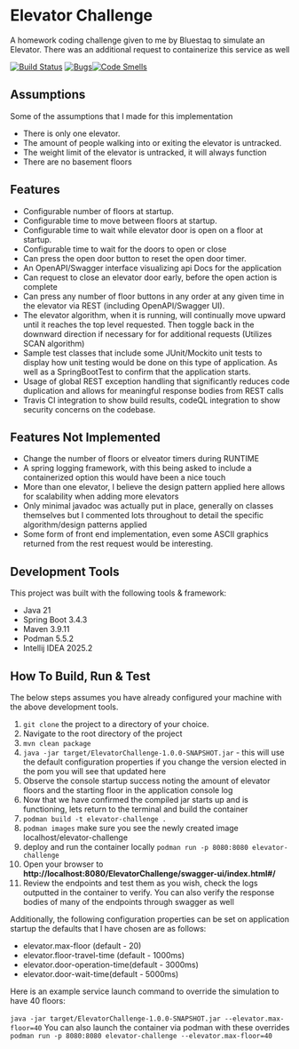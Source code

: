 # Elevator Challenge
A homework coding challenge given to me by Bluestaq to simulate an Elevator. There was an additional request to containerize this service as well

[![Build Status](https://app.travis-ci.com/Cdmccandl/ElevatorChallenge.svg?token=QA1pjUWHEzzRjMXv5zS3&branch=main)](https://app.travis-ci.com/Cdmccandl/ElevatorChallenge) [![Bugs](https://sonarcloud.io/api/project_badges/measure?project=Cdmccandl_ElevatorChallenge&metric=bugs)](https://sonarcloud.io/summary/new_code?id=Cdmccandl_ElevatorChallenge)[![Code Smells](https://sonarcloud.io/api/project_badges/measure?project=Cdmccandl_ElevatorChallenge&metric=code_smells)](https://sonarcloud.io/summary/new_code?id=Cdmccandl_ElevatorChallenge)


## Assumptions
Some of the assumptions that I made for this implementation
- There is only one elevator.
- The amount of people walking into or exiting the elevator is untracked.
- The weight limit of the elevator is untracked, it will always function
- There are no basement floors

## Features
- Configurable number of floors at startup.
- Configurable time to move between floors at startup.
- Configurable time to wait while elevator door is open on a floor at startup.
- Configurable time to wait for the doors to open or close
- Can press the open door button to reset the open door timer.
- An OpenAPI/Swagger interface visualizing api Docs for the application
- Can request to close an elevator door early, before the open action is complete
- Can press any number of floor buttons in any order at any given time in the elevator via REST (including OpenAPI/Swagger UI).
- The elevator algorithm, when it is running, will continually move upward until it reaches the top level requested. Then toggle back in the downward direction if necessary for
 for additional requests (Utilizes SCAN algorithm)
- Sample test classes that include some JUnit/Mockito unit tests to display how unit testing would be done on this type of application. As well as a SpringBootTest
  to confirm that the application starts.
- Usage of global REST exception handling that significantly reduces code duplication and allows for meaningful response bodies from REST calls
- Travis CI integration to show build results, codeQL integration to show security concerns on the codebase.

## Features Not Implemented
- Change the number of floors or elveator timers during RUNTIME
- A spring logging framework, with this being asked to include a containerized option this would have been a nice touch
- More than one elevator, I believe the design pattern applied here allows for scalability when adding more elevators
- Only minimal javadoc was actually put in place, generally on classes themselves but I commented lots throughout to detail the specific algorithm/design patterns applied
- Some form of front end implementation, even some ASCII graphics returned from the rest request would be interesting.

## Development Tools
This project was built with the following tools & framework:
- Java 21
- Spring Boot 3.4.3
- Maven 3.9.11
- Podman 5.5.2
- Intellij IDEA 2025.2

## How To Build, Run & Test
The below steps assumes you have already configured your machine with the above development tools. 

1. ```git clone``` the project to a directory of your choice.
2. Navigate to the root directory of the project
3. ```mvn clean package```
4. ```java -jar target/ElevatorChallenge-1.0.0-SNAPSHOT.jar``` - this will use the default configuration properties if you change the version elected in the pom you will
   see that updated here
6. Observe the console startup success noting the amount of elevator floors and the starting floor in the application console log
7. Now that we have confirmed the compiled jar starts up and is functioning, lets return to the terminal and build the container
8. ```podman build -t elevator-challenge .```
9. ```podman images``` make sure you see the newly created image localhost/elevator-challenge
10. deploy and run the container locally ```podman run -p 8080:8080 elevator-challenge```
11. Open your browser to **http://localhost:8080/ElevatorChallenge/swagger-ui/index.html#/**
12. Review the endpoints and test them as you wish, check the logs outputted in the container to verify. You can also verify the response bodies of many of the endpoints through swagger as well

Additionally, the following configuration properties can be set on application startup
the defaults that I have chosen are as follows:
- elevator.max-floor (default - 20)
- elevator.floor-travel-time (default - 1000ms)
- elevator.door-operation-time(default - 3000ms)
- elevator.door-wait-time(default - 5000ms)

Here is an example service launch command to override the simulation to have 40 floors:<br/><br/>
```java -jar target/ElevatorChallenge-1.0.0-SNAPSHOT.jar --elevator.max-floor=40```
You can also launch the container via podman with these overrides
```podman run -p 8080:8080 elevator-challenge --elevator.max-floor=40```
